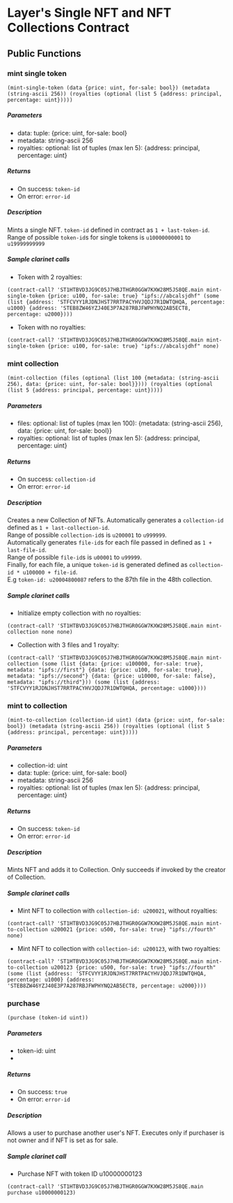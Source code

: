 # Layer's Single NFT and NFT Collections Contract

## Public Functions

### mint single token
```
(mint-single-token (data {price: uint, for-sale: bool}) (metadata (string-ascii 256)) (royalties (optional (list 5 {address: principal, percentage: uint}))))
```
##### Parameters
- data: tuple: {price: uint, for-sale: bool}
- metadata: string-ascii 256
- royalties: optional: list of tuples (max len 5): {address: principal, percentage: uint}
##### Returns 
- On success: `token-id`
- On error: `error-id`

##### Description
Mints a single NFT. `token-id` defined in contract as `1 + last-token-id`. 
Range of possible `token-id`s for single tokens is `u10000000001` to `u19999999999`

##### Sample clarinet calls
- Token with 2 royalties:
```
(contract-call? 'ST1HTBVD3JG9C05J7HBJTHGR0GGW7KXW28M5JS8QE.main mint-single-token {price: u100, for-sale: true} "ipfs://abcalsjdhf" (some (list {address: 'STFCVYY1RJDNJHST7RRTPACYHVJQDJ7R1DWTQHQA, percentage: u1000} {address: 'STEB8ZW46YZJ40E3P7A287RBJFWPHYNQ2AB5ECT8, percentage: u2000})))
```
- Token with no royalties:
```
(contract-call? 'ST1HTBVD3JG9C05J7HBJTHGR0GGW7KXW28M5JS8QE.main mint-single-token {price: u100, for-sale: true} "ipfs://abcalsjdhf" none)
```

### mint collection
```
(mint-collection (files (optional (list 100 {metadata: (string-ascii 256), data: {price: uint, for-sale: bool}}))) (royalties (optional (list 5 {address: principal, percentage: uint}))))
```
##### Parameters
- files: optional: list of tuples (max len 100): {metadata: (string-ascii 256), data: {price: uint, for-sale: bool}}
- royalties: optional: list of tuples (max len 5): {address: principal, percentage: uint}
##### Returns 
- On success: `collection-id`
- On error: `error-id`

##### Description
Creates a new Collection of NFTs. Automatically generates a `collection-id` defined as `1 + last-collection-id`. <br />
Range of possible `collection-id`s is `u200001` to `u999999`.<br />
Automatically generates `file-id`s for each file passed in defined as `1 + last-file-id`. <br />
Range of possible `file-id`s is `u00001` to `u99999`.<br />
Finally, for each file, a unique `token-id` is generated defined as `collection-id * u100000 + file-id`.<br />
E.g `token-id: u20004800087` refers to the 87th file in the 48th collection.

##### Sample clarinet calls
- Initialize empty collection with no royalties:
```
(contract-call? 'ST1HTBVD3JG9C05J7HBJTHGR0GGW7KXW28M5JS8QE.main mint-collection none none)
```
- Collection with 3 files and 1 royalty:
```
(contract-call? 'ST1HTBVD3JG9C05J7HBJTHGR0GGW7KXW28M5JS8QE.main mint-collection (some (list {data: {price: u100000, for-sale: true}, metadata: "ipfs://first"} {data: {price: u100, for-sale: true}, metadata: "ipfs://second"} {data: {price: u10000, for-sale: false}, metadata: "ipfs://third"})) (some (list {address: 'STFCVYY1RJDNJHST7RRTPACYHVJQDJ7R1DWTQHQA, percentage: u1000})))
```

### mint to collection
```
(mint-to-collection (collection-id uint) (data {price: uint, for-sale: bool}) (metadata (string-ascii 256)) (royalties (optional (list 5 {address: principal, percentage: uint}))))
```
##### Parameters
- collection-id: uint
- data: tuple: {price: uint, for-sale: bool}
- metadata: string-ascii 256
- royalties: optional: list of tuples (max len 5): {address: principal, percentage: uint}
##### Returns 
- On success: `token-id`
- On error: `error-id`

##### Description
Mints NFT and adds it to Collection. Only succeeds if invoked by the creator of Collection. 

##### Sample clarinet calls
- Mint NFT to collection with `collection-id: u200021`, without royalties:
```
(contract-call? 'ST1HTBVD3JG9C05J7HBJTHGR0GGW7KXW28M5JS8QE.main mint-to-collection u200021 {price: u500, for-sale: true} "ipfs://fourth" none)
```
- Mint NFT to collection with `collection-id: u200123`, with two royalties:
```
(contract-call? 'ST1HTBVD3JG9C05J7HBJTHGR0GGW7KXW28M5JS8QE.main mint-to-collection u200123 {price: u500, for-sale: true} "ipfs://fourth" (some (list {address: 'STFCVYY1RJDNJHST7RRTPACYHVJQDJ7R1DWTQHQA, percentage: u1000} {address: 'STEB8ZW46YZJ40E3P7A287RBJFWPHYNQ2AB5ECT8, percentage: u2000})))
```

### purchase
```
(purchase (token-id uint))
```
##### Parameters
- token-id: uint
- 
##### Returns 
- On success: `true`
- On error: `error-id`

##### Description
Allows a user to purchase another user's NFT. Executes only if purchaser is not owner and if NFT is set as for sale. 

##### Sample clarinet call
- Purchase NFT with token ID u10000000123
```
(contract-call? 'ST1HTBVD3JG9C05J7HBJTHGR0GGW7KXW28M5JS8QE.main purchase u10000000123)
```


